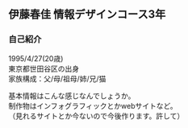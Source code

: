 ## 伊藤春佳  情報デザインコース3年

### 自己紹介

1995/4/27(20歳)  
東京都世田谷区の出身  
家族構成：父/母/祖母/姉/兄/猫  

基本情報はこんな感じなんでしょうか。  
制作物はインフォグラフィックとかwebサイトなど。  
（見れるサイトとか今ないので今後作ります。許して）  
  
